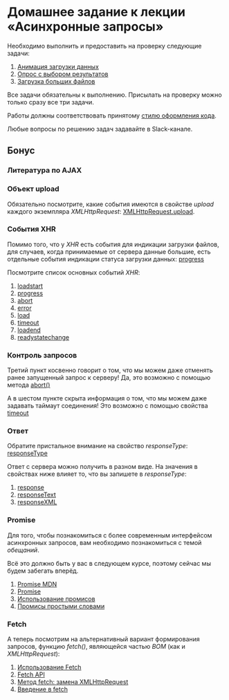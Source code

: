 # Домашнее задание к лекции «Асинхронные запросы»

Необходимо выполнить и предоставить на проверку следующие задачи:

1. [Анимация загрузки данных](./preloader)
2. [Опрос с выбором результатов](./poll)
3. [Загрузка больших файлов](./progressbar)

Все задачи обязательны к выполнению. Присылать на проверку можно только сразу все три задачи.

Работы должны соответствовать принятому [стилю оформления кода](https://github.com/netology-code/codestyle).

Любые вопросы по решению задач задавайте в Slack-канале.

## Бонус

### Литература по AJAX

### Объект upload

Обязательно посмотрите, какие события имеются в свойстве *upload* каждого 
экземпляра *XMLHttpRequest*: 
[XMLHttpRequest.upload](https://developer.mozilla.org/ru/docs/Web/API/XMLHttpRequest/upload).

### События XHR

Помимо того, что у *XHR* есть события для индикации загрузки файлов,
для случаев, когда принимаемые от сервера данные большие, есть отдельные
события индикации статуса загрузки данных:
[progress](https://developer.mozilla.org/ru/docs/Web/Events/progress)

Посмотрите список основных событий *XHR*:

1. [loadstart](https://developer.mozilla.org/ru/docs/Web/Events/loadstart)
2. [progress](https://developer.mozilla.org/ru/docs/Web/Events/progress)
3. [abort](https://developer.mozilla.org/ru/docs/Web/Events/abort)
4. [error](https://developer.mozilla.org/ru/docs/Web/Events/error)
5. [load](https://developer.mozilla.org/ru/docs/Web/Events/load)
6. [timeout](https://developer.mozilla.org/ru/docs/Web/Events/timeout)
7. [loadend](https://developer.mozilla.org/ru/docs/Web/Events/loadend)
8. [readystatechange](https://developer.mozilla.org/ru/docs/Web/Events/readystatechange)

### Контроль запросов 

Третий пункт косвенно говорит о том, что мы можем даже отменять ранее
запущенный запрос к серверу! Да, это возможно с помощью метода 
[abort()](https://developer.mozilla.org/ru/docs/Web/API/XMLHttpRequest/abort)

А в шестом пункте скрыта информация о том, что мы можем даже 
задавать таймаут соединения! Это возможно с помощью свойства 
[timeout](https://developer.mozilla.org/ru/docs/Web/API/XMLHttpRequest/timeout)

### Ответ

Обратите пристальное внимание на свойство *responseType*:
[responseType](https://developer.mozilla.org/ru/docs/Web/API/XMLHttpRequest/responseType)

Ответ с сервера можно получить в разном виде. На значения в свойствах ниже
влияет то, что вы запишете в *responseType*:

1. [response](https://developer.mozilla.org/ru/docs/Web/API/XMLHttpRequest/response)
2. [responseText](https://developer.mozilla.org/ru/docs/Web/API/XMLHttpRequest/responseText)
3. [responseXML](https://developer.mozilla.org/ru/docs/Web/API/XMLHttpRequest/responseXML)

### Promise

Для того, чтобы познакомиться с более современным интерфейсом асинхронных 
запросов, вам необходимо познакомиться с темой *обещаний*.

Всё это должно быть у вас в следующем курсе, поэтому сейчас мы будем
забегать вперёд.

1. [Promise MDN](https://developer.mozilla.org/ru/docs/Web/JavaScript/Reference/Global_Objects/Promise)
2. [Promise](https://learn.javascript.ru/promise)
3. [Использование промисов](https://developer.mozilla.org/ru/docs/Web/JavaScript/Guide/Ispolzovanie_promisov)
4. [Промисы простыми словами](https://medium.com/web-standards/promises-explained-caee4c9b86d0)

### Fetch

А теперь посмотрим на альтернативный вариант формирования запросов, функцию *fetch()*,
являющейся частью *BOM* (как и *XMLHttpRequest*):

1. [Использование Fetch](https://developer.mozilla.org/ru/docs/Web/API/Fetch_API/Using_Fetch)
2. [Fetch API](https://developer.mozilla.org/ru/docs/Web/API/Fetch_API)
3. [Метод fetch: замена XMLHttpRequest](https://learn.javascript.ru/fetch)
4. [Введение в fetch](https://habr.com/ru/post/252941/)
